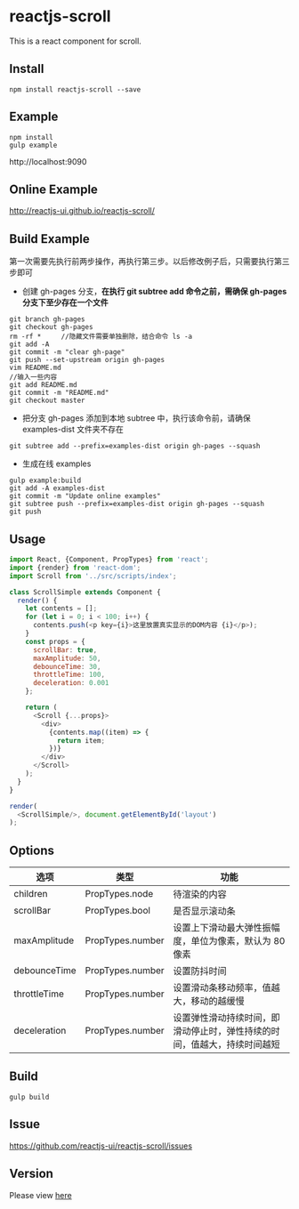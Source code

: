 # reactjs-scroll

This is a react component for scroll.

## Install

```
npm install reactjs-scroll --save
```

## Example

```
npm install
gulp example
```

http://localhost:9090


## Online Example

http://reactjs-ui.github.io/reactjs-scroll/

## Build Example
第一次需要先执行前两步操作，再执行第三步。以后修改例子后，只需要执行第三步即可

* 创建 gh-pages 分支，**在执行 git subtree add 命令之前，需确保 gh-pages 分支下至少存在一个文件**
```
git branch gh-pages
git checkout gh-pages
rm -rf *     //隐藏文件需要单独删除，结合命令 ls -a
git add -A
git commit -m "clear gh-page"
git push --set-upstream origin gh-pages
vim README.md
//输入一些内容
git add README.md
git commit -m "README.md"
git checkout master
```

* 把分支 gh-pages 添加到本地 subtree 中，执行该命令前，请确保 examples-dist 文件夹不存在

```
git subtree add --prefix=examples-dist origin gh-pages --squash
```
  
* 生成在线 examples
```
gulp example:build
git add -A examples-dist
git commit -m "Update online examples"
git subtree push --prefix=examples-dist origin gh-pages --squash
git push
```

## Usage

```javascript
import React, {Component, PropTypes} from 'react';
import {render} from 'react-dom';
import Scroll from '../src/scripts/index';

class ScrollSimple extends Component {
  render() {
    let contents = [];
    for (let i = 0; i < 100; i++) {
      contents.push(<p key={i}>这里放置真实显示的DOM内容 {i}</p>);
    }
    const props = {
      scrollBar: true,
      maxAmplitude: 50,
      debounceTime: 30,
      throttleTime: 100,
      deceleration: 0.001
    };

    return (
      <Scroll {...props}>
        <div>
          {contents.map((item) => {
            return item;
          })}
        </div>
      </Scroll>
    );
  }
}

render(
  <ScrollSimple/>, document.getElementById('layout')
);

```

## Options

| 选项        | 类型   |  功能  |
| --------   | ----- | ---- |
| children | PropTypes.node| 待渲染的内容|
| scrollBar | PropTypes.bool| 是否显示滚动条|
| maxAmplitude | PropTypes.number| 设置上下滑动最大弹性振幅度，单位为像素，默认为 80 像素|
| debounceTime | PropTypes.number| 设置防抖时间|
| throttleTime | PropTypes.number| 设置滑动条移动频率，值越大，移动的越缓慢|
| deceleration | PropTypes.number| 设置弹性滑动持续时间，即滑动停止时，弹性持续的时间，值越大，持续时间越短|

## Build

```
gulp build
```

## Issue

https://github.com/reactjs-ui/reactjs-scroll/issues

## Version

Please view [here](./VERSION.md)
